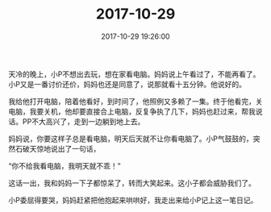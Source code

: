 ﻿---
title: "2017-10-29"
date: 2017-10-29 19:26:00
tags: 文字
categories: 爸爸
---
天冷的晚上，小P不想出去玩，想在家看电脑。妈妈说上午看过了，不能再看了。小P又是一番讨价还价，妈妈也还是同意了，说那就看十五分钟。他说好的。

我给他打开电脑，陪着他看好，到时间了，他照例又多赖了一集。终于他看完，关电脑，我要关机，他却要直接合上电脑，反复争执了几下，妈妈也赶过来，帮我说话。PP不大高兴了，走到一边躺到地上去。

妈妈说，你要这样子总是看电脑，明天后天就不让你看电脑了。小P气鼓鼓的，突然石破天惊地说出了一句话，

“你不给我看电脑，我明天就不乖！”

这话一出，我和妈妈一下子都惊呆了，转而大笑起来。这小子都会威胁我们了。

小P委屈得要哭，妈妈赶紧把他抱起来哄哄好，我走出来给小P记上这一笔日记。